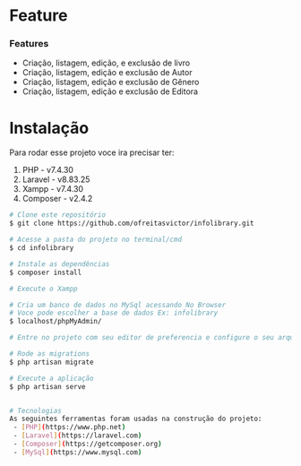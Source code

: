 # Feature

### Features

 - Criação, listagem, edição, e exclusão de livro
 - Criação, listagem, edição e exclusão de Autor
 - Criação, listagem, edição e exclusão de Gênero
 - Criação, listagem, edição e exclusão de Editora

# Instalação
Para rodar esse projeto voce ira precisar ter:

1.  PHP - v7.4.30
2.  Laravel - v8.83.25
3.  Xampp - v7.4.30
4.  Composer - v2.4.2

```bash
# Clone este repositório
$ git clone https://github.com/ofreitasvictor/infolibrary.git

# Acesse a pasta do projeto no terminal/cmd
$ cd infolibrary

# Instale as dependências
$ composer install

# Execute o Xampp 

# Cria um banco de dados no MySql acessando No Browser
# Voce pode escolher a base de dados Ex: infolibrary
$ localhost/phpMyAdmin/

# Entre no projeto com seu editor de preferencia e configure o seu arquivo .env com as credencias do banco de dados

# Rode as migrations
$ php artisan migrate

# Execute a aplicação
$ php artisan serve


# Tecnologias
As seguintes ferramentas foram usadas na construção do projeto:
 - [PHP](https://www.php.net) 
 - [Laravel](https://laravel.com) 
 - [Composer](https://getcomposer.org)
 - [MySql](https://www.mysql.com) 
